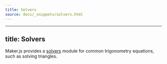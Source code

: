 ```yaml
---
title: Solvers
source: docs/_snippets/solvers.html
---
```


---
title: Solvers
---

Maker.js provides a [solvers](/docs/api/modules/makerjs.solvers.html#content) module
for common trigonometry equations, such as solving triangles.
